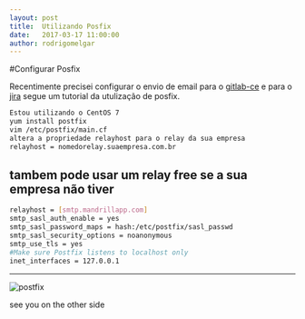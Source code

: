 ```yaml
---
layout: post
title:  Utilizando Posfix
date:   2017-03-17 11:00:00
author: rodrigomelgar
---
```

#Configurar Posfix

Recentimente precisei configurar o envio de email para o [gitlab-ce](https://gitlab.com/gitlab-org/gitlab-ce) e para o [jira](https://www.atlassian.com/software/jira)  segue um tutorial da utulização de posfix.



```bash
Estou utilizando o CentOS 7
yum install postfix
vim /etc/postfix/main.cf 
altera a propriedade relayhost para o relay da sua empresa
relayhost = nomedorelay.suaempresa.com.br

```

## tambem pode usar um relay free se a sua empresa não tiver
```bash
relayhost = [smtp.mandrillapp.com]
smtp_sasl_auth_enable = yes
smtp_sasl_password_maps = hash:/etc/postfix/sasl_passwd
smtp_sasl_security_options = noanonymous
smtp_use_tls = yes
#Make sure Postfix listens to localhost only
inet_interfaces = 127.0.0.1
```
***


![postfix](https://www.stewright.me/wp-content/uploads/2012/09/Postfix_logo.png)

see you on the other side
<script type="text/javascript" src=_scripts/disqus.js"></script>